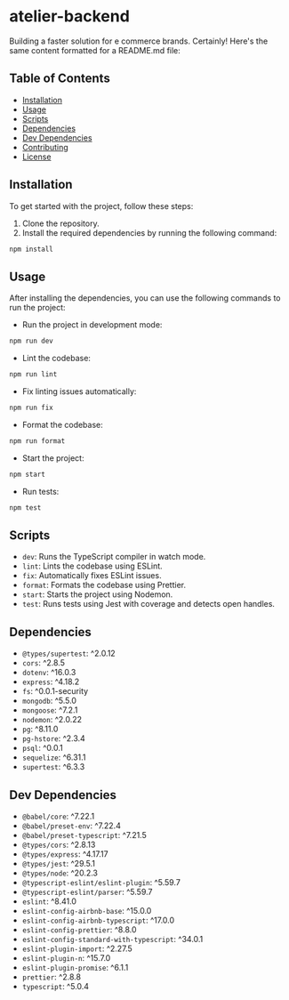 # atelier-backend
Building a faster solution for e commerce brands.
Certainly! Here's the same content formatted for a README.md file:

## Table of Contents

- [Installation](#installation)
- [Usage](#usage)
- [Scripts](#scripts)
- [Dependencies](#dependencies)
- [Dev Dependencies](#dev-dependencies)
- [Contributing](#contributing)
- [License](#license)

## Installation

To get started with the project, follow these steps:

1. Clone the repository.
2. Install the required dependencies by running the following command:

```bash
npm install
```

## Usage

After installing the dependencies, you can use the following commands to run the project:

- Run the project in development mode:

```bash
npm run dev
```

- Lint the codebase:

```bash
npm run lint
```

- Fix linting issues automatically:

```bash
npm run fix
```

- Format the codebase:

```bash
npm run format
```

- Start the project:

```bash
npm start
```

- Run tests:

```bash
npm test
```

## Scripts

- `dev`: Runs the TypeScript compiler in watch mode.
- `lint`: Lints the codebase using ESLint.
- `fix`: Automatically fixes ESLint issues.
- `format`: Formats the codebase using Prettier.
- `start`: Starts the project using Nodemon.
- `test`: Runs tests using Jest with coverage and detects open handles.

## Dependencies

- `@types/supertest`: ^2.0.12
- `cors`: ^2.8.5
- `dotenv`: ^16.0.3
- `express`: ^4.18.2
- `fs`: ^0.0.1-security
- `mongodb`: ^5.5.0
- `mongoose`: ^7.2.1
- `nodemon`: ^2.0.22
- `pg`: ^8.11.0
- `pg-hstore`: ^2.3.4
- `psql`: ^0.0.1
- `sequelize`: ^6.31.1
- `supertest`: ^6.3.3

## Dev Dependencies

- `@babel/core`: ^7.22.1
- `@babel/preset-env`: ^7.22.4
- `@babel/preset-typescript`: ^7.21.5
- `@types/cors`: ^2.8.13
- `@types/express`: ^4.17.17
- `@types/jest`: ^29.5.1
- `@types/node`: ^20.2.3
- `@typescript-eslint/eslint-plugin`: ^5.59.7
- `@typescript-eslint/parser`: ^5.59.7
- `eslint`: ^8.41.0
- `eslint-config-airbnb-base`: ^15.0.0
- `eslint-config-airbnb-typescript`: ^17.0.0
- `eslint-config-prettier`: ^8.8.0
- `eslint-config-standard-with-typescript`: ^34.0.1
- `eslint-plugin-import`: ^2.27.5
- `eslint-plugin-n`: ^15.7.0
- `eslint-plugin-promise`: ^6.1.1
- `prettier`: ^2.8.8
- `typescript`: ^5.0.4